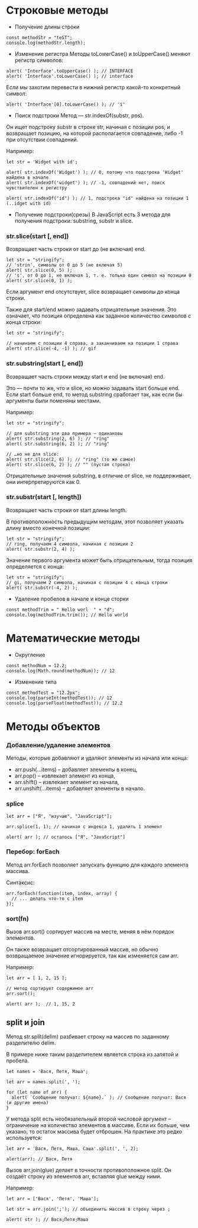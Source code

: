 # Строковые методы
* Получение длины строки
```
const methodStr = "teST";
console.log(methodStr.length);
```
* Изменение регистра
Методы toLowerCase() и toUpperCase() меняют регистр символов:
```
alert( 'Interface'.toUpperCase() ); // INTERFACE
alert( 'Interface'.toLowerCase() ); // interface
```
Если мы захотим перевести в нижний регистр какой-то конкретный символ:
```
alert( 'Interface'[0].toLowerCase() ); // 'i'
```
* Поиск подстроки
Метод — str.indexOf(substr, pos).

Он ищет подстроку substr в строке str, начиная с позиции pos, и возвращает позицию, на которой располагается совпадение, либо -1 при отсутствии совпадений.

Например:
```
let str = 'Widget with id';

alert( str.indexOf('Widget') ); // 0, потому что подстрока 'Widget' найдена в начале
alert( str.indexOf('widget') ); // -1, совпадений нет, поиск чувствителен к регистру

alert( str.indexOf("id") ); // 1, подстрока "id" найдена на позиции 1 (..idget with id)
```
* Получение подстроки(срезы)
В JavaScript есть 3 метода для получения подстроки: substring, substr и slice.
### str.slice(start [, end])
Возвращает часть строки от start до (не включая) end.
```
let str = "stringify";
// 'strin', символы от 0 до 5 (не включая 5)
alert( str.slice(0, 5) );
// 's', от 0 до 1, не включая 1, т. е. только один символ на позиции 0
alert( str.slice(0, 1) );
```
Если аргумент end отсутствует, slice возвращает символы до конца строки.

Также для start/end можно задавать отрицательные значения. Это означает, что позиция определена как заданное количество символов с конца строки:
```
let str = "stringify";

// начинаем с позиции 4 справа, а заканчиваем на позиции 1 справа
alert( str.slice(-4, -1) ); // gif
```

### str.substring(start [, end])
Возвращает часть строки между start и end (не включая) end.

Это — почти то же, что и slice, но можно задавать start больше end.
Если start больше end, то метод substring сработает так, как если бы аргументы были поменяны местами.

Например:
```
let str = "stringify";

// для substring эти два примера — одинаковы
alert( str.substring(2, 6) ); // "ring"
alert( str.substring(6, 2) ); // "ring"

// …но не для slice:
alert( str.slice(2, 6) ); // "ring" (то же самое)
alert( str.slice(6, 2) ); // "" (пустая строка)
```
Отрицательные значения substring, в отличие от slice, не поддерживает, они интерпретируются как 0.

### str.substr(start [, length])
Возвращает часть строки от start длины length.

В противоположность предыдущим методам, этот позволяет указать длину вместо конечной позиции:
```
let str = "stringify";
// ring, получаем 4 символа, начиная с позиции 2
alert( str.substr(2, 4) );
```
Значение первого аргумента может быть отрицательным, тогда позиция определяется с конца:
```
let str = "stringify";
// gi, получаем 2 символа, начиная с позиции 4 с конца строки
alert( str.substr(-4, 2) );
```

* Удаление пробелов в начале и конце сторки
```
const methodTrim = " Hello worl  " + "d";
console.log(methodTrim.trim()); // Hello world
```

# Математические методы
* Округление
```
const methodNum = 12.2;
console.log(Math.round(methodNum)); // 12
```
* Изменение типа
```
const methodTest = "12.2px";
console.log(parseInt(methodTest)); // 12
console.log(parseFloat(methodTest)); // 12.2
```

# Методы объектов
### Добавление/удаление элементов
Методы, которые добавляют и удаляют элементы из начала или конца:
* arr.push(...items) – добавляет элементы в конец,
* arr.pop() – извлекает элемент из конца,
* arr.shift() – извлекает элемент из начала,
* arr.unshift(...items) – добавляет элементы в начало.

### splice
```
let arr = ["Я", "изучаю", "JavaScript"];

arr.splice(1, 1); // начиная с индекса 1, удалить 1 элемент

alert( arr ); // осталось ["Я", "JavaScript"]
```
### Перебор: forEach
Метод arr.forEach позволяет запускать функцию для каждого элемента массива.

Синтаксис:
```
arr.forEach(function(item, index, array) {
  // ... делать что-то с item
});
```

### sort(fn)
Вызов arr.sort() сортирует массив на месте, меняя в нём порядок элементов.

Он также возвращает отсортированный массив, но обычно возвращаемое значение игнорируется, так как изменяется сам arr.

Например:
```
let arr = [ 1, 2, 15 ];

// метод сортирует содержимое arr
arr.sort();

alert( arr );  // 1, 15, 2
```

## split и join
Метод str.split(delim) разбивает строку на массив по заданному разделителю delim.

В примере ниже таким разделителем является строка из запятой и пробела.
```
let names = 'Вася, Петя, Маша';

let arr = names.split(', ');

for (let name of arr) {
  alert( `Сообщение получат: ${name}.` ); // Сообщение получат: Вася (и другие имена)
}
```
У метода split есть необязательный второй числовой аргумент – ограничение на количество элементов в массиве. Если их больше, чем указано, то остаток массива будет отброшен. На практике это редко используется:
```
let arr = 'Вася, Петя, Маша, Саша'.split(', ', 2);

alert(arr); // Вася, Петя
```

Вызов arr.join(glue) делает в точности противоположное split. Он создаёт строку из элементов arr, вставляя glue между ними.

Например:
```
let arr = ['Вася', 'Петя', 'Маша'];

let str = arr.join(';'); // объединить массив в строку через ;

alert( str ); // Вася;Петя;Маша
```

                          


